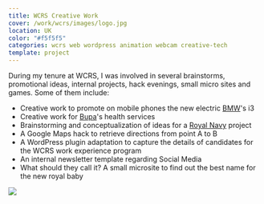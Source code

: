 ```yaml
---
title: WCRS Creative Work
cover: /work/wcrs/images/logo.jpg
location: UK
color: "#f5f5f5"
categories: wcrs web wordpress animation webcam creative-tech
template: project
---
```


During my tenure at WCRS, I was involved in several brainstorms, promotional ideas, internal projects, hack evenings, small micro sites and games. Some of them include:

* Creative work to promote on mobile phones the new electric [BMW](https://www.bmw.co.uk)'s i3
* Creative work for [Bupa](https://www.bupa.com/)'s health services
* Brainstorming and conceptualization of ideas for a [Royal Navy](https://www.royalnavy.mod.uk/) project
* A Google Maps hack to retrieve directions from point A to B
* A WordPress plugin adaptation to capture the details of candidates for the WCRS work experience program
* An internal newsletter template regarding Social Media
* What should they call it? A small microsite to find out the best name for the new royal baby

![](/work/wcrs/images/1.png)
